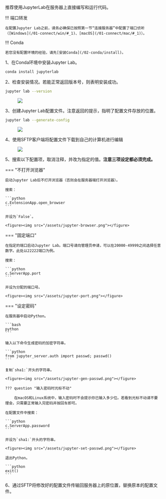 推荐使用JupyterLab在服务器上直接编写和运行代码。

!!! 端口转发
	
	在配置Jupyter Lab之前，请务必确保已按照第一节“连接服务器”中配置了端口侦听（[Windows](/01-connect/win/#_1)、[macOS](/01-connect/mac/#_1)）。

!!! Conda

	若您没有配置环境的经验，请先[安装Conda](/02-conda/install)。

1、在Conda环境中安装Jupyter Lab。

```bash
conda install jupyterlab
```

2、检查安装情况。若能正常返回版本号，则表明安装成功。

```bash
jupyter lab --version
```

<figure><img src="/assets/jupyter-version.png"></figure>

3、创建Jupyter Lab配置文件。注意返回的提示，指明了配置文件存放的位置。

```bash
jupyter lab --generate-config
```

<figure><img src="/assets/jupyter-config-path.png"></figure>

4、使用SFTP客户端将配置文件下载到自己的计算机进行编辑

<figure><img src="/assets/jupyter-config.png"></figure>

5、搜索以下配置项，取消注释，并改为指定的值。**注意三项设定都必须完成。**

=== "不打开浏览器"
	
	启动Jupyter Lab后不打开浏览器（否则会在服务器端打开浏览器）。
	
	搜索：
	
	```python
	c.ExtensionApp.open_browser
	```
	
	并设为`False`。
	
	<figure><img src="/assets/jupyter-browser.png"></figure>

=== "固定端口"

	在指定的端口启动Jupyter Lab。端口号请向管理员申请，可以在20000-49999之间选择任意数字。此处以22222端口为例。
	
	搜索：
	
	```python
	c.ServerApp.port
	```
	
	并设为分配的端口号。
	
	<figure><img src="/assets/jupyter-port.png"></figure>

=== "设定密码"

	在服务器中启动Python。
	
	```bash
	python
	```
	
	输入以下命令生成密码的加密字符串。
	
	```python
	from jupyter_server.auth import passwd; passwd()
	```
	
	复制`sha1:`开头的字符串。
	
	<figure><img src="/assets/jupyter-gen-passwd.png"></figure>
	
	??? question "输入密码时光标不动"
	
	    在macOS和Linux系统中，输入密码时不会提示你已输入多少位。若看到光标不动请不要理会，只需要正常输入完密码并按回车即可。
	
	在配置文件中搜索：
	
	```python
	c.ServerApp.password
	```
	
	并设为`sha1:`开头的字符串。
	
	<figure><img src="/assets/jupyter-set-passwd.png"></figure>
	
	退出Python。
	
	```python
	exit()
	```

6、通过SFTP将修改好的配置文件传输回服务器上的原位置，替换原本的配置文件。